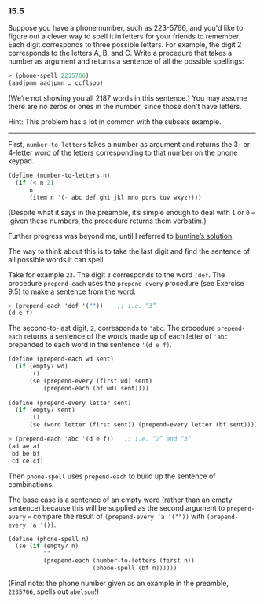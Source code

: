 ### 15.5

Suppose you have a phone number, such as 223-5766, and you'd like to figure out a clever way to spell it in letters for your friends to remember. Each digit corresponds to three possible letters. For example, the digit 2 corresponds to the letters A, B, and C. Write a procedure that takes a number as argument and returns a sentence of all the possible spellings:

~~~ scheme
> (phone-spell 2235766)
(aadjpmm aadjpmn … ccflsoo)
~~~

(We’re not showing you all 2187 words in this sentence.) You may assume there are no zeros or ones in the number, since those don't have letters.

Hint: This problem has a lot in common with the subsets example.

***

First, `number-to-letters` takes a number as argument and returns the 3- or 4-letter word of the letters corresponding to that number on the phone keypad.

~~~ scheme
(define (number-to-letters n)
  (if (< n 2)
      n
      (item n '(- abc def ghi jkl mno pqrs tuv wxyz))))
~~~

(Despite what it says in the preamble, it’s simple enough to deal with `1` or `0` – given these numbers, the procedure returns them verbatim.)

Further progress was beyond me, until I referred to [buntine’s solution](https://github.com/buntine/Simply-Scheme-Exercises/blob/master/15-advanced-recursion/15-5.scm). 

The way to think about this is to take the last digit and find the sentence of all possible words it can spell.

Take for example `23`. The digit `3` corresponds to the word `'def`. The procedure `prepend-each` uses the `prepend-every` procedure (see Exercise 9.5) to make a sentence from the word:

~~~ scheme
> (prepend-each 'def '(""))    ;; i.e. “3”
(d e f)
~~~

The second-to-last digit, `2`, corresponds to `'abc`. The procedure `prepend-each` returns a sentence of the words made up of each letter of `'abc` prepended to each word in the sentence `'(d e f)`.

~~~ scheme
(define (prepend-each wd sent)
  (if (empty? wd)
      '()
      (se (prepend-every (first wd) sent)
          (prepend-each (bf wd) sent))))
          
(define (prepend-every letter sent)
  (if (empty? sent)
      '()
      (se (word letter (first sent)) (prepend-every letter (bf sent)))))

> (prepend-each 'abc '(d e f))   ;; i.e. “2” and “3”
(ad ae af 
 bd be bf
 cd ce cf)
~~~

Then `phone-spell` uses `prepend-each` to build up the sentence of combinations. 

The base case is a sentence of an empty word (rather than an empty sentence) because this will be supplied as the second argument to `prepend-every` – compare the result of `(prepend-every 'a '(""))` with `(prepend-every 'a '())`.

~~~ scheme
(define (phone-spell n)
  (se (if (empty? n)
          ""
          (prepend-each (number-to-letters (first n))
                        (phone-spell (bf n))))))
~~~

(Final note: the phone number given as an example in the preamble, `2235766`, spells out `abelson`!)
